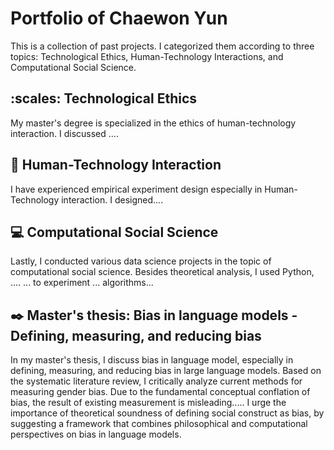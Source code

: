 # Portfolio of Chaewon Yun 
This is a collection of past projects. I categorized them according to three topics: Technological Ethics, Human-Technology Interactions, and Computational Social Science.

## :scales: Technological Ethics
My master's degree is specialized in the ethics of human-technology interaction. I discussed ....

## :robot: Human-Technology Interaction
I have experienced empirical experiment design especially in Human-Technology interaction. I designed....

## :computer: Computational Social Science
Lastly, I conducted various data science projects in the topic of computational social science. Besides theoretical analysis, I used Python, .... ... to experiment ... algorithms...

## :black_nib: Master's thesis: Bias in language models - Defining, measuring, and reducing bias
In my master's thesis, I discuss bias in language model, especially in defining, measuring, and reducing bias in large language models. Based on the systematic literature review, I critically analyze current methods for measuring gender bias. Due to the fundamental conceptual conflation of bias, the result of existing measurement is misleading..... I urge the importance of theoretical soundness of defining social construct as bias, by suggesting a framework that combines philosophical and computational perspectives on bias in language models.

